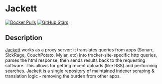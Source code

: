 # Jackett

[![Docker Pulls](https://img.shields.io/docker/pulls/linuxserver/jackett?style=flat-square&color=607D8B&label=docker%20pulls&logo=docker)](https://hub.docker.com/r/linuxserver/jackett)
[![GitHub Stars](https://img.shields.io/github/stars/linuxserver/docker-jackett?style=flat-square&color=607D8B&label=github%20stars&logo=github)](https://github.com/linuxserver/docker-jackett)

## Description

[Jackett](https://github.com/Jackett/Jackett) works as a proxy server: it translates queries from apps (Sonarr, SickRage, CouchPotato, Mylar, etc) into tracker-site-specific http queries, parses the html response, then sends results back to the requesting software. This allows for getting recent uploads (like RSS) and performing searches. Jackett is a single repository of maintained indexer scraping & translation logic - removing the burden from other apps.
